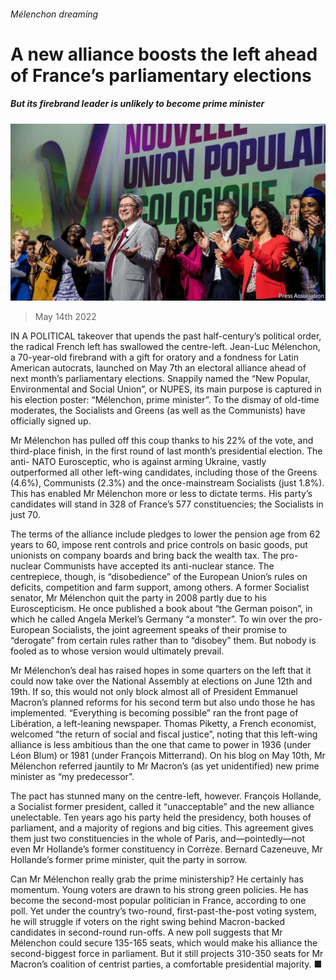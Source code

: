 ###### Mélenchon dreaming

# A new alliance boosts the left ahead of France’s parliamentary elections 

##### But its firebrand leader is unlikely to become prime minister 

![image](images/20220514_eup504.jpg) 

> May 14th 2022 

IN A POLITICAL takeover that upends the past half-century’s political order, the radical French left has swallowed the centre-left. Jean-Luc Mélenchon, a 70-year-old firebrand with a gift for oratory and a fondness for Latin American autocrats, launched on May 7th an electoral alliance ahead of next month’s parliamentary elections. Snappily named the “New Popular, Environmental and Social Union”, or NUPES, its main purpose is captured in his election poster: “Mélenchon, prime minister”. To the dismay of old-time moderates, the Socialists and Greens (as well as the Communists) have officially signed up.

Mr Mélenchon has pulled off this coup thanks to his 22% of the vote, and third-place finish, in the first round of last month’s presidential election. The anti- NATO Eurosceptic, who is against arming Ukraine, vastly outperformed all other left-wing candidates, including those of the Greens (4.6%), Communists (2.3%) and the once-mainstream Socialists (just 1.8%). This has enabled Mr Mélenchon more or less to dictate terms. His party’s candidates will stand in 328 of France’s 577 constituencies; the Socialists in just 70.


The terms of the alliance include pledges to lower the pension age from 62 years to 60, impose rent controls and price controls on basic goods, put unionists on company boards and bring back the wealth tax. The pro-nuclear Communists have accepted its anti-nuclear stance. The centrepiece, though, is “disobedience” of the European Union’s rules on deficits, competition and farm support, among others. A former Socialist senator, Mr Mélenchon quit the party in 2008 partly due to his Euroscepticism. He once published a book about “the German poison”, in which he called Angela Merkel’s Germany “a monster”. To win over the pro-European Socialists, the joint agreement speaks of their promise to “derogate” from certain rules rather than to “disobey” them. But nobody is fooled as to whose version would ultimately prevail.

Mr Mélenchon’s deal has raised hopes in some quarters on the left that it could now take over the National Assembly at elections on June 12th and 19th. If so, this would not only block almost all of President Emmanuel Macron’s planned reforms for his second term but also undo those he has implemented. “Everything is becoming possible” ran the front page of Libération, a left-leaning newspaper. Thomas Piketty, a French economist, welcomed “the return of social and fiscal justice”, noting that this left-wing alliance is less ambitious than the one that came to power in 1936 (under Léon Blum) or 1981 (under François Mitterrand). On his blog on May 10th, Mr Mélenchon referred jauntily to Mr Macron’s (as yet unidentified) new prime minister as “my predecessor”.

The pact has stunned many on the centre-left, however. François Hollande, a Socialist former president, called it “unacceptable” and the new alliance unelectable. Ten years ago his party held the presidency, both houses of parliament, and a majority of regions and big cities. This agreement gives them just two constituencies in the whole of Paris, and—pointedly—not even Mr Hollande’s former constituency in Corrèze. Bernard Cazeneuve, Mr Hollande’s former prime minister, quit the party in sorrow.

Can Mr Mélenchon really grab the prime ministership? He certainly has momentum. Young voters are drawn to his strong green policies. He has become the second-most popular politician in France, according to one poll. Yet under the country’s two-round, first-past-the-post voting system, he will struggle if voters on the right swing behind Macron-backed candidates in second-round run-offs. A new poll suggests that Mr Mélenchon could secure 135-165 seats, which would make his alliance the second-biggest force in parliament. But it still projects 310-350 seats for Mr Macron’s coalition of centrist parties, a comfortable presidential majority. ■

